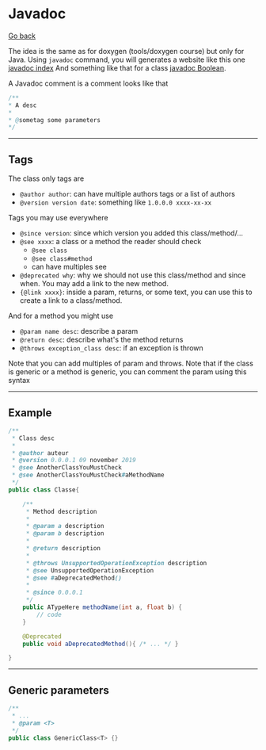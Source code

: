 # Javadoc

[Go back](../../index.md#advanced)

The idea is the same as for doxygen (tools/doxygen course) but only for Java. Using `javadoc` command, you will generates a website like this one [javadoc index](https://docs.oracle.com/javase/8/docs/api/overview-summary.html) And something like that for a class [javadoc Boolean](https://docs.oracle.com/javase/8/docs/api/java/lang/Boolean.html).

A Javadoc comment is a comment looks like that

```java
/**
* A desc
* 
* @sometag some parameters
*/
```

<hr class="sr">

## Tags

The class only tags are 

* `@author author`: can have multiple authors tags or a list of authors
* `@version version date`: something like `1.0.0.0 xxxx-xx-xx`

Tags you may use everywhere

* `@since version`: since which version you added this class/method/...
* `@see xxxx`: a class or a method the reader should check
    * `@see class`
    * `@see class#method`
    * can have multiples see
* `@deprecated why`: why we should not use this class/method and since when. You may add a link to the new method.
* `{@link xxxx}`: inside a param, returns, or some text, you can use this to create a link to a class/method.
    
And for a method you might use

* `@param name desc`: describe a param
* `@return desc`: describe what's the method returns
* `@throws exception_class desc`: if an exception is thrown

Note that you can add multiples of param and throws. Note that if the class is generic or a method is generic, you can comment the param using this syntax

<hr class="sl">

## Example

```java
/**
 * Class desc
 *
 * @author auteur
 * @version 0.0.0.1 09 november 2019
 * @see AnotherClassYouMustCheck
 * @see AnotherClassYouMustCheck#aMethodName
 */
public class Classe{

    /**
     * Method description
     *
     * @param a description
     * @param b description
     *
     * @return description
     *
     * @throws UnsupportedOperationException description
     * @see UnsupportedOperationException
     * @see #aDeprecatedMethod()
     *
     * @since 0.0.0.1
     */
    public ATypeHere methodName(int a, float b) {
        // code
    }

    @Deprecated
    public void aDeprecatedMethod(){ /* ... */ }

}
```

<hr class="sr">

## Generic parameters

```java
/**
 * ...
 * @param <T>
 */
public class GenericClass<T> {}
```